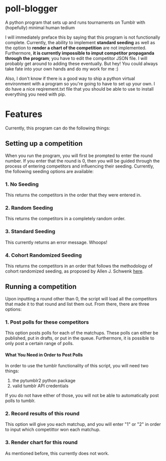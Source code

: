 # poll-blogger
A python program that sets up and runs tournaments on Tumblr with (hopefully) minimal human tedium

I will immediately preface this by saying that this program is not functionally complete. Currently, the ability to implement **standard seeding** as well as the option to **render a chart of the competition** are not implemented. Furthermore, **it is currently impossible to imput competitor propaganda through the program**; you have to edit the competitor JSON file. I will probably get around to adding these eventually. But hey! You could always take fate into your own hands and do my work for me :)

Also, I don't know if there is a good way to ship a python virtual environment with a program so you're going to have to set up your own. I do have a nice reqirement.txt file that you should be able to use to install everything you need with pip.

# Features
Currently, this program can do the following things:
## Setting up a competition
When you run the program, you will first be prompted to enter the round number. If you enter that the round is 0, then you will be guided through the process of entering competitors and influencing their seeding. Currently, the following seeding options are available:
### 1. No Seeding
This returns the competitors in the order that they were entered in.
### 2. Random Seeding
This returns the competitors in a completely random order.
### 3. Standard Seeding
This currently returns an error message. Whoops!
### 4. Cohort Randomized Seeding
This returns the competitors in an order that follows the methodology of cohort randomized seeding, as proposed by Allen J. Schwenk [here](https://www.researchgate.net/publication/248422647_What_is_the_Correct_Way_to_Seed_a_Knockout_Tournament).
## Running a competition
Upon inputting a round other than 0, the script will load all the competitors that made it to that round and list them out. From there, there are three options:
### 1. Post polls for these competitors
This option posts polls for each of the matchups. These polls can either be published, put in drafts, or put in the queue. Furthermore, it is possible to only post a certain range of polls.
#### What You Need in Order to Post Polls
In order to use the tumblr functionality of this script, you will need two things:
1. the pytumblr2 python package
2. valid tumblr API credentials

If you do not have either of those, you will not be able to automatically post polls to tumblr.
### 2. Record results of this round
This option will give you each matchup, and you will enter "1" or "2" in order to input which competittor won each matchup.
### 3. Render chart for this round
As mentioned before, this currently does not work.
